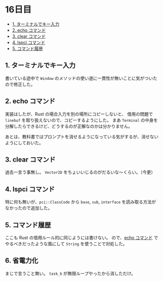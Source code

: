 # 16日目

<!-- mtoc-start -->

- [1. ターミナルでキー入力](#1-ターミナルでキー入力)
- [2. echo コマンド](#2-echo-コマンド)
- [3. clear コマンド](#3-clear-コマンド)
- [4. lspci コマンド](#4-lspci-コマンド)
- [5. コマンド履歴](#5-コマンド履歴)

<!-- mtoc-end -->

## 1. ターミナルでキー入力

書いている途中で `Window` のメソッドの使い道に一貫性が無いことに気がついたので修正した。

## 2. echo コマンド

実装はしたが、Rust の場合入力を別の場所にコピーしないと、
借用の問題で `linebuf` を取り扱えないので、コピーするようにした。
まあ `Terminal` の中身を分解したらできるけど、どうするのが正解なのかは分かりません。

あとは、教科書ではプロンプトを消せるようになっている気がするが、消せないようにしておいた。

## 3. clear コマンド

過去一言う事無し。
`Vector2D` をちょいいじるのがだるいな～くらい。（今更）

## 4. lspci コマンド

特に何も無いが、`pci::ClassCode` から `base`, `sub`, `interface` を読み取る方法がなかったので追加した。

## 5. コマンド履歴

ここも Rust の借用ルール的に同じようには書けない。
ので、[echo コマンド](#2-echo-コマンド) でやるべきだったような風にして `String` を使うことで対処した。

## 6. 省電力化

まじで言うこと無い。
`task_b` が無限ループやったから消しただけ。
